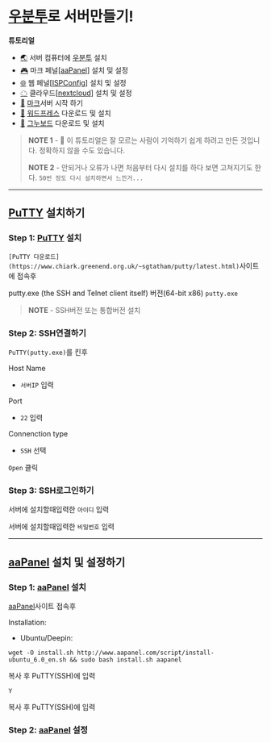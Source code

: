 # [우분투](https://ubuntu.com/download/server)로 서버만들기!


**튜토리얼**

- [🌏](https://github.com/TWOJOB/server/blob/main/ubuntu/ubuntu.md) 서버 컴퓨터에 [우분투](https://ubuntu.com/download/server) 설치
- [🎮](https://github.com/TWOJOB/server/blob/main/ubuntu/aaPanel.md) 마크 페널[[aaPanel](https://www.aapanel.com/index.html)] 설치 및 설정
- [🌐](https://github.com/TWOJOB/server/blob/main/ubuntu/ISPConfig.md) 웹 페널[[ISPConfig](https://www.ispconfig.org/)] 설치 및 설정
- [☁](https://github.com/TWOJOB/server/blob/main/ubuntu/nextcloud.md) 클라우드[[nextcloud](https://nextcloud.com/)] 설치 및 설정
- [🚀](https://github.com/TWOJOB/server/blob/main/ubuntu/minecraftinsall.md) [마크](https://www.minecraft.net/ko-kr)서버 시작 하기
- [🚀](https://github.com/TWOJOB/server/blob/main/ubuntu/wordpress.md) [워드프레스](https://ko.wordpress.org/download/) 다운로드 및 설치
- [🚀](https://github.com/TWOJOB/server/blob/main/ubuntu/gnuboard.md) [그누보드](https://sir.kr/g5_pds) 다운로드 및 설치

> **NOTE 1** - 👋 이 튜토리얼은 잘 모르는 사람이 기억하기 쉽게 하려고 만든 것입니다. 정확하지 않을 수도 있습니다.
>
> **NOTE 2** - 안되거나 오류가 나면 처음부터 다시 설치를 하다 보면 고쳐지기도 한다.   `50번 정도 다시 설치하면서 느낀거...`

----


## [PuTTY](https://www.putty.org/) 설치하기

### Step 1: [PuTTY](https://www.putty.org/) 설치

`[PuTTY 다운로드](https://www.chiark.greenend.org.uk/~sgtatham/putty/latest.html)`사이트에 접속후

putty.exe (the SSH and Telnet client itself) 버전(64-bit x86) `putty.exe`

> **NOTE** - SSH버전 또는 통합버전 설치

### Step 2: SSH연결하기

`PuTTY(putty.exe)`를 킨후

Host Name
- `서버IP` 입력

Port
- `22` 입력

Connenction type
- `SSH` 선택

`Open` 클릭

### Step 3: SSH로그인하기

서버에 설치할때입력한 `아이디` 입력

서버에 설치할때입력한 `비밀번호` 입력


----


## [aaPanel](https://www.aapanel.com/index.html) 설치 및 설정하기

### Step 1: [aaPanel](https://www.aapanel.com/index.html) 설치

[aaPanel](https://www.aapanel.com/index.html)사이트 접속후

Installation:
- Ubuntu/Deepin: 
``` Linux
wget -O install.sh http://www.aapanel.com/script/install-ubuntu_6.0_en.sh && sudo bash install.sh aapanel
```
복사 후 PuTTY(SSH)에 입력

``` Linux
Y
```
복사 후 PuTTY(SSH)에 입력


### Step 2: [aaPanel](https://www.aapanel.com/index.html) 설정
















